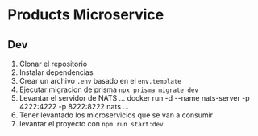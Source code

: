 # Products Microservice

## Dev

1. Clonar el repositorio
2. Instalar dependencias
3. Crear un archivo `.env` basado en el `env.template`
4. Ejecutar migracion de prisma `npx prisma migrate dev`
5. Levantar el servidor de NATS
...
docker run -d --name nats-server -p 4222:4222 -p 8222:8222 nats
...
6. Tener levantado los microservicios que se van a consumir
7. levantar el proyecto con `npm run start:dev`